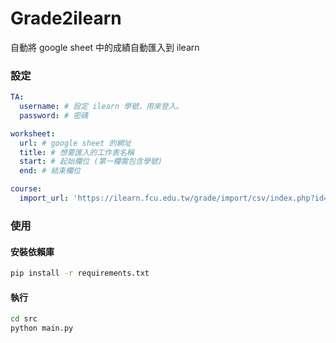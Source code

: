 # Grade2ilearn

自動將 google sheet 中的成績自動匯入到 ilearn

### 設定

```yaml
TA:
  username: # 設定 ilearn 學號，用來登入。
  password: # 密碼

worksheet:
  url: # google sheet 的網址
  title: # 想要匯入的工作表名稱
  start: # 起始欄位 (第一欄需包含學號)
  end: # 結束欄位

course:
  import_url: 'https://ilearn.fcu.edu.tw/grade/import/csv/index.php?id=999999' # 複製該課程匯入成績的網址
```

### 使用

#### 安裝依賴庫
```bash
pip install -r requirements.txt
```

#### 執行
```bash
cd src
python main.py
```